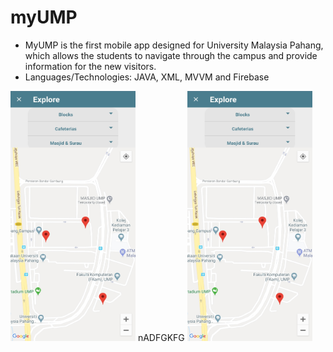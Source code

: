 # myUMP
- MyUMP is the first mobile app designed for University Malaysia Pahang, which allows the students to navigate through the campus and provide information for the new visitors. 
- Languages/Technologies: JAVA, XML, MVVM and Firebase
<img src="https://github.com/ammaralsharee/myUMP/blob/main/Screenshot_20200706-201140_UMP.jpg" width="200" height="400" /> 
nADFGKFG
<img src="https://github.com/ammaralsharee/myUMP/blob/main/Screenshot_20200706-201140_UMP.jpg" width="200" height="400" />
